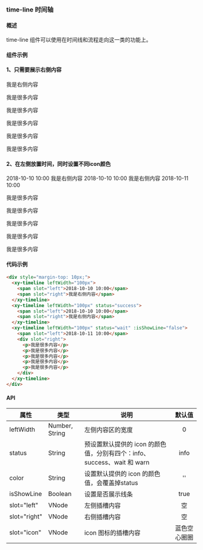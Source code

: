 ### time-line 时间轴

#### 概述
time-line 组件可以使用在时间线和流程走向这一类的功能上。

#### 组件示例

#### 1、只需要展示右侧内容

<div style="margin-top: 10px;">
  <ele-xy-timeline>
    <span slot="right">我是右侧内容</span>
  </ele-xy-timeline>
  <ele-xy-timeline>
    <div slot="right">
      <p>我是很多内容</p>
      <p>我是很多内容</p>
      <p>我是很多内容</p>
      <p>我是很多内容</p>
      <p>我是很多内容</p>
    </div>
  </ele-xy-timeline>
</div>

#### 2、在左侧放置时间，同时设置不同icon颜色

<div style="margin-top: 10px;">
  <ele-xy-timeline leftWidth="100px">
    <span slot="left">2018-10-10 10:00</span>
    <span slot="right">我是右侧内容</span>
  </ele-xy-timeline>
  <ele-xy-timeline leftWidth="100px" status="success">
    <span slot="left">2018-10-10 10:00</span>
    <span slot="right">我是右侧内容</span>
  </ele-xy-timeline>
  <ele-xy-timeline leftWidth="100px" status="wait" :isShowLine="false">
    <span slot="left">2018-10-11 10:00</span>
    <div slot="right">
      <p>我是很多内容</p>
      <p>我是很多内容</p>
      <p>我是很多内容</p>
      <p>我是很多内容</p>
      <p>我是很多内容</p>
    </div>
  </ele-xy-timeline>
</div>

#### 代码示例

```html
<div style="margin-top: 10px;">
  <xy-timeline leftWidth="100px">
    <span slot="left">2018-10-10 10:00</span>
    <span slot="right">我是右侧内容</span>
  </xy-timeline>
  <xy-timeline leftWidth="100px" status="success">
    <span slot="left">2018-10-10 10:00</span>
    <span slot="right">我是右侧内容</span>
  </xy-timeline>
  <xy-timeline leftWidth="100px" status="wait" :isShowLine="false">
    <span slot="left">2018-10-11 10:00</span>
    <div slot="right">
      <p>我是很多内容</p>
      <p>我是很多内容</p>
      <p>我是很多内容</p>
      <p>我是很多内容</p>
      <p>我是很多内容</p>
    </div>
  </xy-timeline>
</div>
```

#### API

| 属性 | 类型 | 说明 | 默认值 |
| ------ | ------| ------ | :------: |
| leftWidth | Number, String | 左侧内容区的宽度 | 0 |
| status | String | 预设置默认提供的 icon 的颜色值，分别有四个：info、success、wait 和 warn | info |
| color | String | 设置默认提供的 icon 的颜色值，会覆盖掉status | '' |
| isShowLine | Boolean | 设置是否展示线条 | true |
| slot="left" | VNode | 左侧插槽内容 | 空 |
| slot="right" | VNode | 右侧插槽内容 | 空 |
| slot="icon" | VNode | icon 图标的插槽内容 | 蓝色空心圈圈 |

